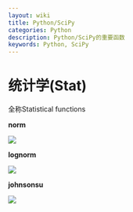 ```yaml
---
layout: wiki
title: Python/SciPy
categories: Python
description: Python/SciPy的重要函数
keywords: Python, SciPy
---
```


# 统计学(Stat)
全称Statistical functions

**norm**

<img src="http://chart.googleapis.com/chart?cht=tx&chl= f(x) = \frac{exp(-x^2/2)}{\sqrt{2\pi}}" style="border:none;">

**lognorm**

<img src="http://chart.googleapis.com/chart?cht=tx&chl= f(x,s) = \frac{1}{sx\sqrt{2\pi}}exp(-\frac{log^2(x)}{2s^2})" style="border:none;">

**johnsonsu**

<img src="http://chart.googleapis.com/chart?cht=tx&chl= f(x,a,b)=\frac{b}{\sqrt{{x^2}+1}}\phi(a+blog(x+\sqrt{x^2+1}))" style="border:none;">